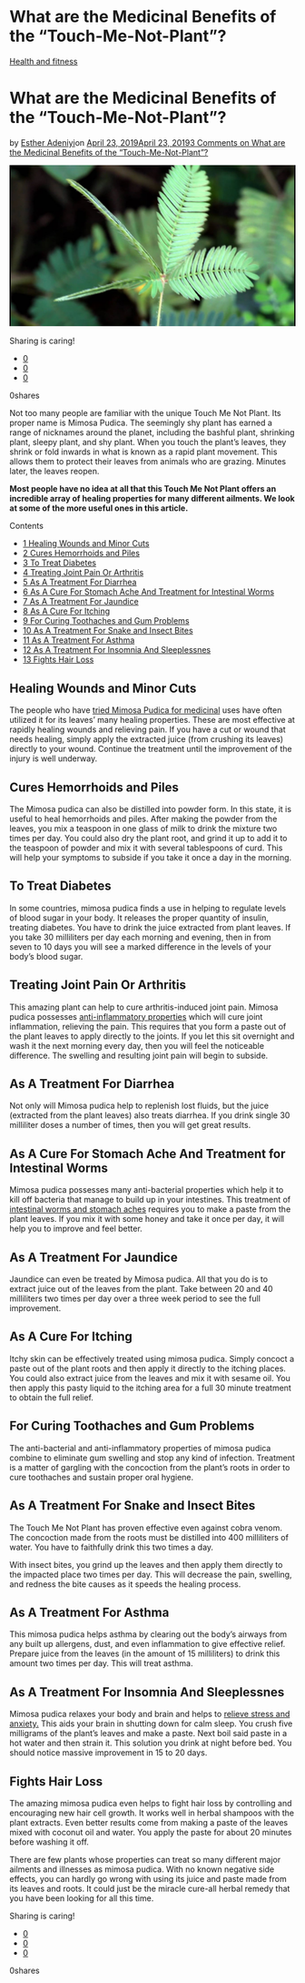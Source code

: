 # What are the Medicinal Benefits of the “Touch-Me-Not-Plant”?

[Health and fitness](https://estheradeniyi.com/category/health-and-fitness/)
# What are the Medicinal Benefits of the &#x201C;Touch-Me-Not-Plant&#x201D;?

by [Esther Adeniyi](https://estheradeniyi.com/author/esther-adeniyi/)on [April 23, 2019April 23, 2019](https://estheradeniyi.com/what-are-the-medicinal-benefits-of-the-touch-me-not-plant/)[3 Comments on What are the Medicinal Benefits of the &#x201C;Touch-Me-Not-Plant&#x201D;?](https://estheradeniyi.com/what-are-the-medicinal-benefits-of-the-touch-me-not-plant/#comments)

![touch me not plant](images\maxresdefault.jpg)

Sharing is caring!

- [0](https://www.facebook.com/sharer/sharer.php?u=https%3A%2F%2Festheradeniyi.com%2Fwhat-are-the-medicinal-benefits-of-the-touch-me-not-plant%2F&amp;t=What%20are%20the%20Medicinal%20Benefits%20of%20the%20%22Touch-Me-Not-Plant%22%3F)
- [0](https://twitter.com/intent/tweet?text=What%20are%20the%20Medicinal%20Benefits%20of%20the%20%22Touch-Me-Not-Plant%22%3F&amp;url=https%3A%2F%2Festheradeniyi.com%2Fwhat-are-the-medicinal-benefits-of-the-touch-me-not-plant%2F)
- [0](#)

0shares

Not too many people are familiar with the unique Touch Me Not Plant. Its proper name is Mimosa Pudica. The seemingly shy plant has earned a range of nicknames around the planet, including the bashful plant, shrinking plant, sleepy plant, and shy plant. When you touch the plant&#x2019;s leaves, they shrink or fold inwards in what is known as a rapid plant movement. This allows them to protect their leaves from animals who are grazing. Minutes later, the leaves reopen.

**Most people have no idea at all that this Touch Me Not Plant offers an incredible array of healing properties for many different ailments. We look at some of the more useful ones in this article.**

Contents

- [1 Healing Wounds and Minor Cuts](#Healing_Wounds_and_Minor_Cuts)
- [2 Cures Hemorrhoids and Piles](#Cures_Hemorrhoids_and_Piles)
- [3 To Treat Diabetes](#To_Treat_Diabetes)
- [4 Treating Joint Pain Or Arthritis](#Treating_Joint_Pain_Or_Arthritis)
- [5 As A Treatment For Diarrhea](#As_A_Treatment_For_Diarrhea)
- [6 As A Cure For Stomach Ache And Treatment for Intestinal Worms](#As_A_Cure_For_Stomach_Ache_And_Treatment_for_Intestinal_Worms)
- [7 As A Treatment For Jaundice](#As_A_Treatment_For_Jaundice)
- [8 As A Cure For Itching](#As_A_Cure_For_Itching)
- [9 For Curing Toothaches and Gum Problems](#For_Curing_Toothaches_and_Gum_Problems)
- [10 As A Treatment For Snake and Insect Bites](#As_A_Treatment_For_Snake_and_Insect_Bites)
- [11 As A Treatment For Asthma](#As_A_Treatment_For_Asthma)
- [12 As A Treatment For Insomnia And Sleeplessnes](#As_A_Treatment_For_Insomnia_And_Sleeplessnes)
- [13 Fights Hair Loss](#Fights_Hair_Loss)

## Healing Wounds and Minor Cuts

The people who have [tried Mimosa Pudica for medicinal](https://microbeformulas.com/blogs/microbe-formulas/an-intro-to-mimosa-pudica) uses have often utilized it for its leaves&#x2019; many healing properties. These are most effective at rapidly healing wounds and relieving pain. If you have a cut or wound that needs healing, simply apply the extracted juice (from crushing its leaves) directly to your wound. Continue the treatment until the improvement of the injury is well underway.

## Cures Hemorrhoids and Piles

The Mimosa pudica can also be distilled into powder form. In this state, it is useful to heal hemorrhoids and piles. After making the powder from the leaves, you mix a teaspoon in one glass of milk to drink the mixture two times per day. You could also dry the plant root, and grind it up to add it to the teaspoon of powder and mix it with several tablespoons of curd. This will help your symptoms to subside if you take it once a day in the morning.

## To Treat Diabetes

In some countries, mimosa pudica finds a use in helping to regulate levels of blood sugar in your body. It releases the proper quantity of insulin, treating diabetes. You have to drink the juice extracted from plant leaves. If you take 30 milliliters per day each morning and evening, then in from seven to 10 days you will see a marked difference in the levels of your body&#x2019;s blood sugar.

## Treating Joint Pain Or Arthritis

This amazing plant can help to cure arthritis-induced joint pain. Mimosa pudica possesses [anti-inflammatory properties](https://onlinelibrary.wiley.com/doi/full/10.1111/1541-4337.12184) which will cure joint inflammation, relieving the pain. This requires that you form a paste out of the plant leaves to apply directly to the joints. If you let this sit overnight and wash it the next morning every day, then you will feel the noticeable difference. The swelling and resulting joint pain will begin to subside.

## As A Treatment For Diarrhea

Not only will Mimosa pudica help to replenish lost fluids, but the juice (extracted from the plant leaves) also treats diarrhea. If you drink single 30 milliliter doses a number of times, then you will get great results.

## As A Cure For Stomach Ache And Treatment for Intestinal Worms

Mimosa pudica possesses many anti-bacterial properties which help it to kill off bacteria that manage to build up in your intestines. This treatment of [intestinal worms and stomach aches](https://drjockers.com/mimosa-pudica-parasites/) requires you to make a paste from the plant leaves. If you mix it with some honey and take it once per day, it will help you to improve and feel better.

## As A Treatment For Jaundice

Jaundice can even be treated by Mimosa pudica. All that you do is to extract juice out of the leaves from the plant. Take between 20 and 40 milliliters two times per day over a three week period to see the full improvement.

## As A Cure For Itching

Itchy skin can be effectively treated using mimosa pudica. Simply concoct a paste out of the plant roots and then apply it directly to the itching places. You could also extract juice from the leaves and mix it with sesame oil. You then apply this pasty liquid to the itching area for a full 30 minute treatment to obtain the full relief.

## For Curing Toothaches and Gum Problems

The anti-bacterial and anti-inflammatory properties of mimosa pudica combine to eliminate gum swelling and stop any kind of infection. Treatment is a matter of gargling with the concoction from the plant&#x2019;s roots in order to cure toothaches and sustain proper oral hygiene.

## As A Treatment For Snake and Insect Bites

The Touch Me Not Plant has proven effective even against cobra venom. The concoction made from the roots must be distilled into 400 milliliters of water. You have to faithfully drink this two times a day.

With insect bites, you grind up the leaves and then apply them directly to the impacted place two times per day. This will decrease the pain, swelling, and redness the bite causes as it speeds the healing process.

## As A Treatment For Asthma

This mimosa pudica helps asthma by clearing out the body&#x2019;s airways from any built up allergens, dust, and even inflammation to give effective relief. Prepare juice from the leaves (in the amount of 15 milliliters) to drink this amount two times per day. This will treat asthma.

## As A Treatment For Insomnia And Sleeplessnes

Mimosa pudica relaxes your body and brain and helps to [relieve stress and anxiety.](https://paulhaider.wordpress.com/2016/05/24/mimosa-for-anxiety-depression-and-wound-healing/) This aids your brain in shutting down for calm sleep. You crush five milligrams of the plant&#x2019;s leaves and make a paste. Next boil said paste in a hot water and then strain it. This solution you drink at night before bed. You should notice massive improvement in 15 to 20 days.

## Fights Hair Loss

The amazing mimosa pudica even helps to fight hair loss by controlling and encouraging new hair cell growth. It works well in herbal shampoos with the plant extracts. Even better results come from making a paste of the leaves mixed with coconut oil and water. You apply the paste for about 20 minutes before washing it off.

There are few plants whose properties can treat so many different major ailments and illnesses as mimosa pudica. With no known negative side effects, you can hardly go wrong with using its juice and paste made from its leaves and roots. It could just be the miracle cure-all herbal remedy that you have been looking for all this time.

Sharing is caring!

- [0](https://www.facebook.com/sharer/sharer.php?u=https%3A%2F%2Festheradeniyi.com%2Fwhat-are-the-medicinal-benefits-of-the-touch-me-not-plant%2F&amp;t=What%20are%20the%20Medicinal%20Benefits%20of%20the%20%22Touch-Me-Not-Plant%22%3F)
- [0](https://twitter.com/intent/tweet?text=What%20are%20the%20Medicinal%20Benefits%20of%20the%20%22Touch-Me-Not-Plant%22%3F&amp;url=https%3A%2F%2Festheradeniyi.com%2Fwhat-are-the-medicinal-benefits-of-the-touch-me-not-plant%2F)
- [0](#)

0shares
